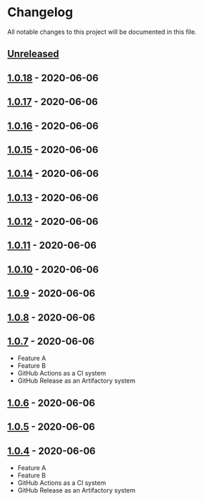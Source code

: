 # Changelog

All notable changes to this project will be documented in this file.

## [Unreleased]

## [1.0.18] - 2020-06-06

## [1.0.17] - 2020-06-06

## [1.0.16] - 2020-06-06

## [1.0.15] - 2020-06-06

## [1.0.14] - 2020-06-06

## [1.0.13] - 2020-06-06

## [1.0.12] - 2020-06-06

## [1.0.11] - 2020-06-06

## [1.0.10] - 2020-06-06

## [1.0.9] - 2020-06-06

## [1.0.8] - 2020-06-06

## [1.0.7] - 2020-06-06

-   Feature A
-   Feature B
-   GitHub Actions as a CI system
-   GitHub Release as an Artifactory system

## [1.0.6] - 2020-06-06

## [1.0.5] - 2020-06-06

## [1.0.4] - 2020-06-06

-   Feature A
-   Feature B
-   GitHub Actions as a CI system
-   GitHub Release as an Artifactory system

[Unreleased]: https://github.com/hawthorne-abendsen/centaurus/compare/1.0.18...HEAD

[1.0.18]: https://github.com/hawthorne-abendsen/centaurus/compare/1.0.17...1.0.18

[1.0.17]: https://github.com/hawthorne-abendsen/centaurus/compare/1.0.16...1.0.17

[1.0.16]: https://github.com/hawthorne-abendsen/centaurus/compare/1.0.15...1.0.16

[1.0.15]: https://github.com/hawthorne-abendsen/centaurus/compare/1.0.14...1.0.15

[1.0.14]: https://github.com/hawthorne-abendsen/centaurus/compare/1.0.13...1.0.14

[1.0.13]: https://github.com/hawthorne-abendsen/centaurus/compare/1.0.12...1.0.13

[1.0.12]: https://github.com/hawthorne-abendsen/centaurus/compare/1.0.11...1.0.12

[1.0.11]: https://github.com/hawthorne-abendsen/centaurus/compare/1.0.10...1.0.11

[1.0.10]: https://github.com/hawthorne-abendsen/centaurus/compare/1.0.9...1.0.10

[1.0.9]: https://github.com/hawthorne-abendsen/centaurus/compare/1.0.8...1.0.9

[1.0.8]: https://github.com/hawthorne-abendsen/centaurus/compare/1.0.7...1.0.8

[1.0.7]: https://github.com/hawthorne-abendsen/centaurus/compare/1.0.6...1.0.7

[1.0.6]: https://github.com/hawthorne-abendsen/centaurus/compare/1.0.5...1.0.6

[1.0.5]: https://github.com/hawthorne-abendsen/centaurus/compare/1.0.4...1.0.5

[1.0.4]: https://github.com/hawthorne-abendsen/centaurus/compare/3bef7e85610beb7fcc293d274b91569d84d4c5a0...1.0.4

